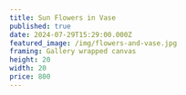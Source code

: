 ```yaml
---
title: Sun Flowers in Vase
published: true
date: 2024-07-29T15:29:00.000Z
featured_image: /img/flowers-and-vase.jpg
framing: Gallery wrapped canvas
height: 20
width: 20
price: 800
---
```

